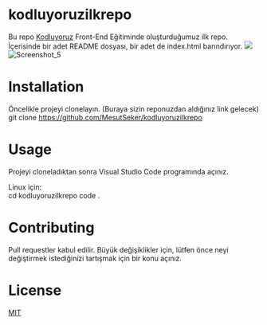 # kodluyoruzilkrepo
Bu repo [Kodluyoruz](kodluyoruz.org) Front-End Eğitiminde oluşturduğumuz ilk repo. İçerisinde bir adet README dosyası, bir adet de index.html barındırıyor.
![](https://github.com/MesutSeker/kodluyoruzilkrepo)
![Screenshot_5](https://user-images.githubusercontent.com/125308531/218559430-65310b3a-69e8-4fbe-bd90-43cc1567a96d.png)

# Installation
Öncelikle projeyi clonelayın. (Buraya sizin reponuzdan aldığınız link gelecek) git clone https://github.com/MesutSeker/kodluyoruzilkrepo

# Usage
Projeyi cloneladıktan sonra Visual Studio Code programında açınız.

Linux için:  
cd kodluyoruzilkrepo
code .

# Contributing
Pull requestler kabul edilir. Büyük değişiklikler için, lütfen önce neyi değiştirmek istediğinizi tartışmak için bir konu açınız.

# License
[MIT](https://choosealicense.com/licenses/mit/)
